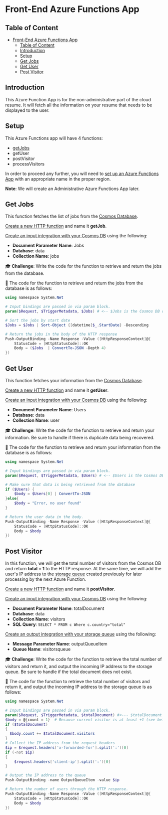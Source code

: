 # Front-End Azure Functions App

## Table of Content
- [Front-End Azure Functions App](#front-end-azure-functions-app)
  - [Table of Content](#table-of-content)
  - [Introduction](#introduction)
  - [Setup](#setup)
  - [Get Jobs](#get-jobs)
  - [Get User](#get-user)
  - [Post Visitor](#post-visitor)

## Introduction

This Azure Function App is for the non-administrative part of the cloud resume. It will fetch all the information on your resume that needs to be displayed to the user.

## Setup

This Azure Functions app will have 4 functions:
- [getJobs](#get-jobs)
- getUser
- postVisitor
- processVisitors

In order to proceed any further, you will need to [set up an Azure Functions App](./Azure-Functions_General-Operations.md#creating-an-azure-functions-app) with an appropriate name in the proper region.

**Note**: We will create an Administrative Azure Functions App later.

## Get Jobs
This function fetches the list of jobs from the [Cosmos Database](../CosmosDB/CosmosDBSetup.md).

[Create a new HTTP function](./Azure-Functions_General-Operations.md#creating-a-new-http-function) and name it **getJob**.

[Create an input integration with your Cosmos DB](./Azure-Functions_General-Operations.md#cosmosdb-integration) using the following:
- **Document Parameter Name**: Jobs
- **Database**: data
- **Collection Name**: jobs

:mortar_board: **Challenge**: Write the code for the function to retrieve and return the jobs from the database.

:key: The code for the function to retrieve and return the jobs from the database is as follows:

``` PowerShell
using namespace System.Net

# Input bindings are passed in via param block.
param($Request, $TriggerMetadata, $Jobs) # <-- $Jobs is the Cosmos DB data from the integration

# Sort the jobs by start date
$Jobs = $Jobs | Sort-Object {[datetime]$_.StartDate} -Descending

# Return the jobs in the body of the HTTP response
Push-OutputBinding -Name Response -Value ([HttpResponseContext]@{
    StatusCode = [HttpStatusCode]::OK
    Body = ($Jobs  | ConvertTo-JSON -Depth 4)
})
```

## Get User

This function fetches your information from the [Cosmos Database](../CosmosDB/CosmosDBSetup.md).

[Create a new HTTP function](./Azure-Functions_General-Operations.md#creating-a-new-http-function) and name it **getUser**.

[Create an input integration with your Cosmos DB](./Azure-Functions_General-Operations.md#cosmosdb-integration) using the following:
- **Document Parameter Name**: Users  
- **Database**: data
- **Collection Name**: user

:mortar_board: **Challenge**: Write the code for the function to retrieve and return your information. Be sure to handle if there is duplicate data being recovered.

:key: The code for the function to retrieve and return your information from the database is as follows:

``` PowerShell
using namespace System.Net

# Input bindings are passed in via param block.
param($Request, $TriggerMetadata, $Users) # <-- $Users is the Cosmos DB data from the integration

# Make sure that data is being retrieved from the database
if ($Users) {
    $body = $Users[0] | ConvertTo-JSON
}else{
    $body = "Error, no user found"
}

# Return the user data in the body.
Push-OutputBinding -Name Response -Value ([HttpResponseContext]@{
    StatusCode = [HttpStatusCode]::OK
    Body = $body
})
```

## Post Visitor

In this function, we will get the total number of visitors from the 
Cosmos DB and return **total + 1** to the HTTP response. At the same time, we will add the user's IP address to the [storage queue](../AzureStorage/AzureStorage.md#visitors-processing-queue) created previously for later processing by the next Azure Function.

[Create a new HTTP function](./Azure-Functions_General-Operations.md#creating-a-new-http-function) and name it **postVisitor**.

[Create an input integration with your Cosmos DB](./Azure-Functions_General-Operations.md#cosmosdb-integration) using the following:
- **Document Parameter Name**: totalDocument  
- **Database**: data
- **Collection Name**: visitors
- **SQL Query**: `SELECT * FROM c Where c.country="total"`

[Create an output integration with your storage queue](./Azure-Functions_General-Operations.md#storage-queue-integration) using the following:
- **Message Parameter Name**: outputQueueItem
- **Queue Name**: visitorsqueue

:mortar_board: **Challenge**: Write the code for the function to retrieve the total number of visitors and return it, and output the incoming IP address to the storage queue. Be sure to handle if the total document does not exist.

:key: The code for the function to retrieve the total number of visitors and return it, and output the incoming IP address to the storage queue is as follows:

``` PowerShell
using namespace System.Net

# Input bindings are passed in via param block.
param($Request, $TriggerMetadata, $totalDocument) #<--- $totalDocument is retrieved from the database
$body = @{count = 1}  # Because current visitor is at least +1 (see below)
if ($totalDocument)
{
  $body.count += $totalDocument.visitors
}
# Collect the IP address from the request headers
$ip = $request.headers['x-forwarded-for'].split(':')[0]
if (-not $ip)
{
    $request.headers['client-ip'].split(':')[0]
}

# Output the IP address to the queue
Push-OutputBinding -name OutputQueueItem -value $ip

# Return the number of users through the HTTP response.
Push-OutputBinding -Name Response -Value ([HttpResponseContext]@{
    StatusCode = [HttpStatusCode]::OK
    Body = $body
})
```

